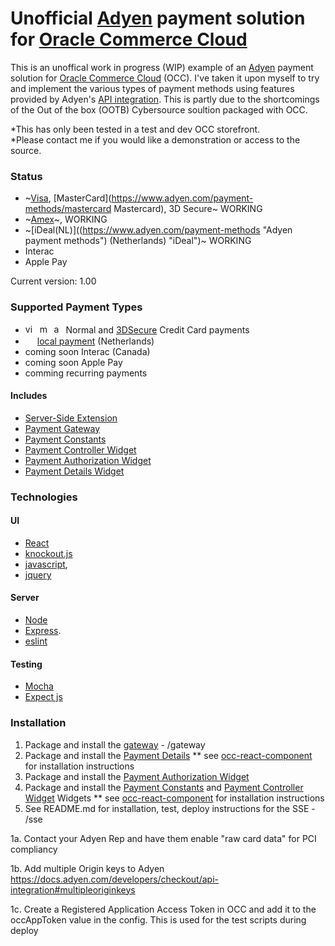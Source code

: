 # Unofficial [Adyen](https://www.adyen.com/ "Adyen ") payment solution for [Oracle Commerce Cloud](https://cloud.oracle.com/en_US/commerce-cloud "Oracle Commerce Cloud")

This is an unoffical work in progress (WIP)  example of an [Adyen](https://www.adyen.com/ "Adyen ") payment solution for
[Oracle Commerce Cloud](https://cloud.oracle.com/en_US/commerce-cloud "Oracle Commerce Cloud") (OCC).  I've taken it upon myself to try and implement the various types of payment methods using features provided by Adyen's [API integration](https://docs.adyen.com/developers/checkout/api-integration "API integration").  This is partly due to the shortcomings of the Out of the box (OOTB) Cybersource soultion packaged with OCC.

*This has only been tested in a test and dev OCC storefront.  
*Please contact me if you would like a demonstration or access to the source. 

### Status
- ~[Visa](https://www.adyen.com/payment-methods/visa), [MasterCard](https://www.adyen.com/payment-methods/mastercard Mastercard), 3D Secure~ WORKING
- ~[Amex](https://www.adyen.com/payment-methods/american-express)~, WORKING
- ~[iDeal(NL)]((https://www.adyen.com/payment-methods "Adyen payment methods") (Netherlands) "iDeal")~ WORKING 
- Interac
- Apple Pay

Current version: 1.00
### Supported Payment Types
- <a href="https://www.adyen.com/payment-methods/visa"><img src="https://www.adyen.com/dam/jcr:0e5869f3-b96e-4843-9efa-1bcd7a101af4/logo-visa.png" alt="visa" height="15px"></a>&nbsp;&nbsp;<a href="https://www.adyen.com/payment-methods/mastercard"><img src="https://www.adyen.com/dam/jcr:c02ee010-d614-400b-88ee-bc1282ac3a3b/master-card.png" alt="mastercard" height="15px"></a>&nbsp;&nbsp;<a href="https://www.adyen.com/payment-methods/american-express"><img src="https://www.adyen.com/dam/jcr:ac9e37d3-543e-4b96-8b68-1aa06d5d2cd4/logo-amex.png" alt="american express" height="15px"></a> Normal and [3DSecure](https://docs.adyen.com/developers/checkout/api-integration/integrate-3d-secure "3D Secure") Credit Card payments
- <a href="https://www.adyen.com/payment-methods/ideal"><img src="https://www.adyen.com/dam/jcr:ab3f0f1d-5fa6-4ab8-87a8-6cba590aa688/logo-ideal.png" height="15px"></a> [local payment](https://www.adyen.com/payment-methods "Adyen payment methods") (Netherlands)
- coming soon Interac (Canada)
- coming soon Apple Pay
- comming recurring payments


#### Includes
- [Server-Side Extension](https://github.com/leedium/occ-adyen/tree/master/sse "Server-side extension")
- [Payment Gateway](https://github.com/leedium/occ-adyen/tree/master/gateway "Payment Gateway")
- [Payment Constants](https://github.com/leedium/occ-adyen/tree/master/widgets/global/constants "Constants")
- [Payment Controller Widget](https://github.com/leedium/occ-adyen/tree/master/widgets/globalController "Global Controller")
- [Payment Authorization Widget](https://github.com/leedium/occ-adyen/tree/master/widgets/authorization "Authorization")
- [Payment Details Widget](https://github.com/leedium/occ-adyen/tree/master/widgets/paymentDetails "Payment Details")

### Technologies
#### UI
- [React](https://reactjs.org/, "react js")
- [knockout.js](https://knockoutjs.com/index.html "knockout.js")
- [javascript](https://developer.mozilla.org/en-US/docs/Web/JavaScript, "javascript"),
- [jquery](https://jquery.com/, "jquery")

#### Server
- [Node](https://nodejs.org/ "Node JS")
- [Express](https://expressjs.com/ "Express js").
- [eslint](https://eslint.org/ "Eslint")

#### Testing
- [Mocha](https://mochajs.org/ "Mocha")
- [Expect js](https://github.com/Automattic/expect.js/ "Expect")


### Installation
1. Package and install the [gateway](https://github.com/leedium/occ-adyen/tree/master/gateway "adyen payment gateway for oracle commerce cloud") - /gateway
2. Package and install the [Payment Details](https://github.com/leedium/occ-adyen/tree/master/widgets/paymentDetails "Payment Details")
** see [occ-react-component](https://github.com/leedium/occ-react-component "occ-react-component") for installation instructions
3. Package and install the [Payment Authorization Widget](https://github.com/leedium/occ-adyen/tree/master/widgets/authorization "Authorization")
4. Package and install the [Payment Constants](https://github.com/leedium/occ-adyen/tree/master/widgets/global/constants "Constants") and [Payment Controller Widget](https://github.com/leedium/occ-adyen/tree/master/widgets/globalController "Global Controller") Widgets
** see [occ-react-component](https://github.com/leedium/occ-react-component "occ-react-component") for installation instructions
5. See README.md for installation, test, deploy instructions for the SSE - /sse


1a.  Contact your Adyen Rep and have them enable "raw card data" for PCI compliancy

1b.  Add multiple Origin keys to Adyen
https://docs.adyen.com/developers/checkout/api-integration#multipleoriginkeys

1c. Create a Registered Application Access Token in OCC and add it to the
occAppToken value in the config.  This is used for the test scripts during
deploy
